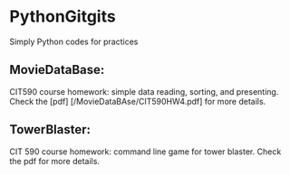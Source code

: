 # PythonGitgits
Simply Python codes for practices

## MovieDataBase: 

CIT590 course homework: simple data reading, sorting, and presenting. Check the [pdf] [/MovieDataBAse/CIT590HW4.pdf] for more details.

## TowerBlaster: 

CIT 590 course homework: command line game for tower blaster. Check the pdf for more details.
